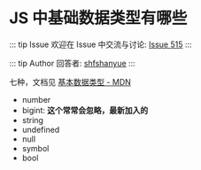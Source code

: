 # JS 中基础数据类型有哪些



::: tip Issue 
 欢迎在 Issue 中交流与讨论: [Issue 515](https://github.com/shfshanyue/Daily-Question/issues/515) 
:::

::: tip Author 
回答者: [shfshanyue](https://github.com/shfshanyue) 
:::

七种，文档见 [基本数据类型 - MDN](https://developer.mozilla.org/zh-CN/docs/Glossary/Primitive)

+ number
+ bigint: **这个常常会忽略，最新加入的**
+ string
+ undefined
+ null
+ symbol
+ bool